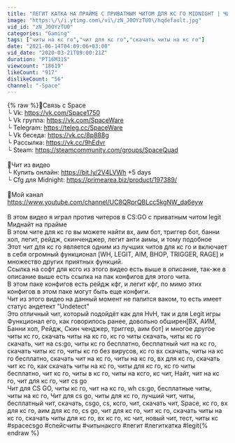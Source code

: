 ```yaml
---
title: "ЛЕГИТ КАТКА НА ПРАЙМЕ С ПРИВАТНЫМ ЧИТОМ ДЛЯ КС ГО MIDNIGHT | ЧИТЫ НА КС ГО - ЛЕГИТНЫЙ ЧИТ ДЛЯ КС ГО"
image: "https:\/\/i.ytimg.com\/vi\/zN_J0OYzTU0\/hqdefault.jpg"
vid_id: "zN_J0OYzTU0"
categories: "Gaming"
tags: ["читы на кс го","чит для кс го","скачать читы на кс го"]
date: "2021-06-14T04:09:06+03:00"
vid_date: "2020-03-21T09:00:21Z"
duration: "PT16M31S"
viewcount: "18619"
likeCount: "917"
dislikeCount: "56"
channel: "-Space"
---
```

{% raw %}🔵Связь с Space<br />└ Vk: <a rel="nofollow" target="blank" href="https://vk.com/Space1750">https://vk.com/Space1750</a><br />└ Vk группа: <a rel="nofollow" target="blank" href="https://vk.com/SpaceWare">https://vk.com/SpaceWare</a><br />└ Telegram: <a rel="nofollow" target="blank" href="https://teleg.cc/SpaceWare">https://teleg.cc/SpaceWare</a><br />└ Vk беседа: <a rel="nofollow" target="blank" href="https://vk.cc/8p888g">https://vk.cc/8p888g</a><br />└ Рассылка: <a rel="nofollow" target="blank" href="https://vk.cc/9hEdvr">https://vk.cc/9hEdvr</a><br />└ Steam: <a rel="nofollow" target="blank" href="https://steamcommunity.com/groups/SpaceQuad">https://steamcommunity.com/groups/SpaceQuad</a><br /><br />🔵Чит из видео<br />└ Купить онлайн: <a rel="nofollow" target="blank" href="https://bit.ly/2V4LVWh">https://bit.ly/2V4LVWh</a> +5 days<br />└ Cfg для Midnight: <a rel="nofollow" target="blank" href="https://primearea.biz/product/197389/">https://primearea.biz/product/197389/</a><br /><br />🔵Мой канал<br /><a rel="nofollow" target="blank" href="https://www.youtube.com/channel/UC8QRprQBLcc5kgNW_da6eyw">https://www.youtube.com/channel/UC8QRprQBLcc5kgNW_da6eyw</a><br /><br />В этом видео я играл против читеров в CS:GO с приватным читом legit Миднайт на прайме<br />В этом чите для кс го вы можете найти вх, аим бот, триггер бот, банни хоп, легит, рейдж, скинченджер, легит анти аимы, и тому подобное<br />Этот чит для кс го является одним из лучших читов для кс го и включает в себя огромный функционал [WH, LEGIT, AIM, BHOP, TRIGGER, RAGE] и множество других приятных функций.<br />Ссылка на софт для ксго из этого видео есть выше в описание, так-же в описание выше есть ссылка на пак конфигов для этого чита.<br />В этом паке конфигов есть рейдж кфг, и легит кфг, по мимо этих конфигов в этом паке могут быть еще конфиги.<br />Чит из этого видео на данный момент не палится ваком, то есть имеет статус андетект &quot;Undetect&quot;<br />Это отличный чит, который подойдёт как для HvH, так и для Legit игры<br />Функционал его, как говорилось ранее, довольно обширен[ВХ, АИМ, Банни хоп, Рейдж, Скин ченджер, триггер, аим бот] и многое другое<br />читы кс го, скачать читы на кс го, кс го читы скачать, читы кс го скачать, чит на cs:go, читы кс го бесплатно, бесплатный чит на кс го, скачать читы кс го, читы кс го без вирусов, кс го вх скачать, читы на кс го бесплатно, скачать чит на кс го, читы на кс го, вх для кс го, скачать чит кс го, как скачать читы на кс го, читы для кс го, кс го читы бесплатно, чит кс го, читы в кс го, читы на ксго, кс чит, Найт, чит на кс го, чит для кс го, чит cs go<br />Чит для CS GO, читы кс го, чит на кс го, wh cs:go, бесплатные читы, читы на кс го, Чит для cs go, читы для кс го, лучший чит, читы, бесплатный чит, скачать, csgo, cs, ксго, чит, скачать чит, Space, кс го, вх для кс го, аим для кс го, cs go, чит для кс го, чит кс го, скачать читы на кс го, скачать читы для кс го, вх кс го, кс чит, новый чит, тест, читы кс<br />#spacecsgo #спейсчиты #читынаксго #легит #легиткатка #legit{% endraw %}
